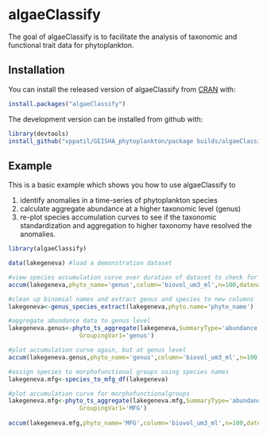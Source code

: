 # algaeClassify

<!-- badges: start -->
<!-- badges: end -->

The goal of algaeClassify is to facilitate the analysis of taxonomic and functional trait
data for phytoplankton.

## Installation

You can install the released version of algaeClassify from [CRAN](https://CRAN.R-project.org) with:

``` r
install.packages("algaeClassify")
```

The development version can be installed from github with:
``` r
library(devtools)
install_github("vppatil/GEISHA_phytoplankton/package builds/algaeClassify",ref="working")
```

## Example

This is a basic example which shows you how to use algaeClassify to 
1) identify anomalies in a time-series of phytoplankton species
2) calculate aggregate abundance at a higher taxonomic level (genus)
3) re-plot species accumulation curves to see if the taxonomic standardization and 
aggregation to higher taxonomy have resolved the anomalies.

``` r
library(algaeClassify)

data(lakegeneva) #load a demonstration dataset

#view species accumulation curve over duration of dataset to check for anomalies
accum(lakegeneva,phyto_name='genus',column='biovol_um3_ml',n=100,datename='date_dd_mm_yy',dateformat='%d-%m-%y')

#clean up binomial names and extract genus and species to new columns
lakegeneva<-genus_species_extract(lakegeneva,phyto.name='phyto_name')

#aggregate abundance data to genus level
lakegeneva.genus<-phyto_ts_aggregate(lakegeneva,SummaryType='abundance',AbundanceVar='biovol_um3_ml',
                    GroupingVar1='genus')

#plot accumulation curve again, but at genus level
accum(lakegeneva.genus,phyto_name='genus',column='biovol_um3_ml',n=100,datename='date_dd_mm_yy',dateformat='%Y-%m-%d')

#assign species to morphofunctional groups using species names
lakegeneva.mfg<-species_to_mfg_df(lakegeneva)

#plot accumulation curve for morphofunctionalgroups
lakegeneva.mfg<-phyto_ts_aggregate(lakegeneva.mfg,SummaryType='abundance',AbundanceVar='biovol_um3_ml',
                    GroupingVar1='MFG')
					
accum(lakegeneva.mfg,phyto_name='MFG',column='biovol_um3_ml',n=100,datename='date_dd_mm_yy',dateformat='%Y-%m-%d')




```

